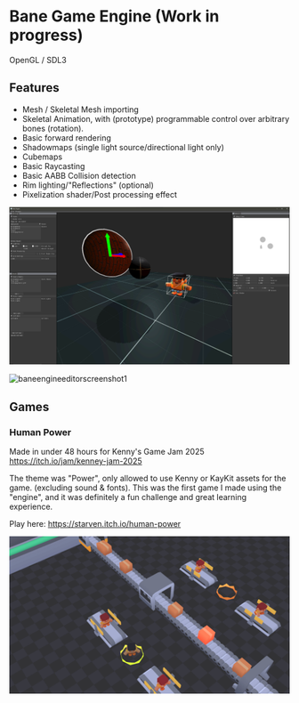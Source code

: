 # Bane Game Engine (Work in progress)

OpenGL / SDL3

## Features
- Mesh / Skeletal Mesh importing
- Skeletal Animation, with (prototype) programmable control over arbitrary bones (rotation).
- Basic forward rendering
- Shadowmaps (single light source/directional light only)
- Cubemaps
- Basic Raycasting
- Basic AABB Collision detection
- Rim lighting/"Reflections" (optional)
- Pixelization shader/Post processing effect

![Preview Image 1](baneeditorprogress.png)

<img width="1921" height="1079" alt="baneengineeditorscreenshot1" src="https://github.com/user-attachments/assets/755c1474-4d68-4eea-abed-840287d26605" />

## Games 

### Human Power
Made in under 48 hours for Kenny's Game Jam 2025
https://itch.io/jam/kenney-jam-2025

The theme was "Power", only allowed to use Kenny or KayKit assets for the game. (excluding sound & fonts).
This was the first game I made using the "engine", and it was definitely a fun challenge and great learning experience.

Play here: https://starven.itch.io/human-power 

![Human Power Screenshot](humanpowersc.png)
